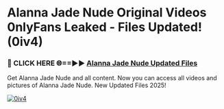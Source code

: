 # Alanna Jade Nude Original Videos 0nlyFans Leaked - Files Updated! (0iv4)

<h3>🔴 CLICK HERE 🌐==►► <a href="https://tinyurl.com/y5r63du9" rel="nofollow">Alanna Jade Nude Updated Files</a></h3>

Get Alanna Jade Nude and all content. Now you can access all videos and pictures of Alanna Jade Nude. New Updated Files 2025!

[![0iv4](https://i.imgur.com/UVo9nyh.gif)](https://tinyurl.com/y5r63du9)